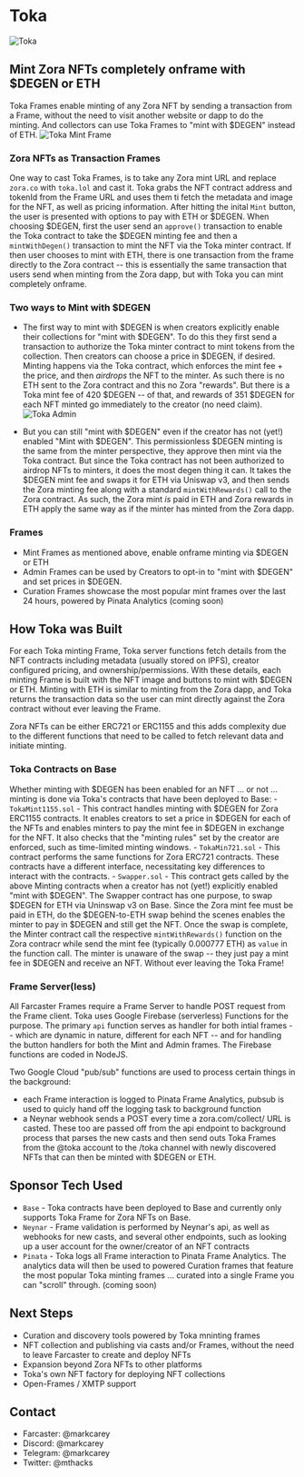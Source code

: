 # Toka
![Toka](https://toka.lol/images/toka64.png)

## Mint Zora NFTs completely onframe with $DEGEN or ETH
Toka Frames enable minting of any Zora NFT by sending a transaction from a Frame, without the need to visit another website or dapp to do the minting. And collectors can use Toka Frames to "mint with $DEGEN" instead of ETH.
![Toka Mint Frame](https://toka.lol/images/toka-mint-dog.jpg)

### Zora NFTs as Transaction Frames
One way to cast Toka Frames, is to take any Zora mint URL and replace `zora.co` with `toka.lol` and cast it. Toka grabs the NFT contract address and tokenId from the Frame URL and uses them ti fetch the metadata and image for the NFT, as well as pricing information. After hitting the inital `Mint` button, the user is presented with options to pay with ETH or $DEGEN. When choosing $DEGEN, first the user send an `approve()` transaction to enable the Toka contract to take the $DEGEN minting fee and then a `mintWithDegen()` transaction to mint the NFT via the Toka minter contract. If then user chooses to mint with ETH, there is one transaction from the frame directly to the Zora contract -- this is essentially the same transaction that users send when minting from the Zora dapp, but with Toka you can mint completely onframe.

### Two ways to Mint with $DEGEN
- The first way to mint with $DEGEN is when creators explicitly enable their collections for "mint with $DEGEN". To do this they first send a transaction to authorize the Toka minter contract to mint tokens from the collection. Then creators can choose a price in $DEGEN, if desired. Minting happens via the Toka contract, which enforces the mint fee + the price, and then _airdrops_ the NFT to the minter. As such there is no ETH sent to the Zora contract and this no Zora "rewards". But there is a Toka mint fee of 420 $DEGEN -- of that, and rewards of 351 $DEGEN for each NFT minted go immediately to the creator (no need claim).
![Toka Admin](https://toka.lol/images/enable-mwd.jpg)

- But you can still "mint with $DEGEN" even if the creator has not (yet!) enabled "Mint with $DEGEN". This permissionless $DEGEN minting is the same from the minter perspective, they approve then mint via the Toka contract. But since the Toka contract has not been authorized to airdrop NFTs to minters, it does the most degen thing it can. It takes the $DEGEN mint fee and swaps it for ETH via Uniswap v3, and then sends the Zora minting fee along with a standard `mintWithRewards()` call to the Zora contract. As such, the Zora mint _is_ paid in ETH and Zora rewards in ETH apply the same way as if the minter has minted from the Zora dapp.

### Frames
- Mint Frames as mentioned above, enable onframe minting via $DEGEN or ETH
- Admin Frames can be used by Creators to opt-in to "mint with $DEGEN" and set prices in $DEGEN.
- Curation Frames showcase the most popular mint frames over the last 24 hours, powered by Pinata Analytics (coming soon)

## How Toka was Built
For each Toka minting Frame, Toka server functions fetch details from the NFT contracts including metadata (usually stored on IPFS), creator configured pricing, and ownership/permissions. With these details, each minting Frame is built with the NFT image and buttons to mint with $DEGEN or ETH. Minting with ETH is similar to minting from the Zora dapp, and Toka returns the transaction data so the user can mint directly against the Zora contract without ever leaving the Frame.

Zora NFTs can be either ERC721 or ERC1155 and this adds complexity due to the different functions that need to be called to fetch relevant data and initiate minting.

### Toka Contracts on Base
Whether minting with $DEGEN has been enabled for an NFT ... or not ... minting is done via Toka's contracts that have been deployed to Base:
    - `TokaMint1155.sol` - This contract handles minting with $DEGEN for Zora ERC1155 contracts. It enables creators to set a price in $DEGEN for each of the NFTs and enables minters to pay the mint fee in $DEGEN in exchange for the NFT. It also checks that the "minting rules" set by the creator are enforced, such as time-limited minting windows.
    - `TokaMin721.sol` - This contract performs the same functions for Zora ERC721 contracts. These contracts have a different interface, necessitating key differences to interact with the contracts.
    - `Swapper.sol` - This contract gets called by the above Minting contracts when a creator has not (yet!) explicitly enabled "mint with $DEGEN". The Swapper contract has one purpose, to swap $DEGEN for ETH via Uninswap v3 on Base. Since the Zora mint fee must be paid in ETH, do the $DEGEN-to-ETH swap behind the scenes enables the minter to pay in $DEGEN and still get the NFT. Once the swap is complete, the Minter contract call the respective `mintWithRewards()` function on the Zora contracr while send the mint fee (typically 0.000777 ETH) as `value` in the function call. The minter is unaware of the swap -- they just pay a mint fee in $DEGEN and receive an NFT. Without ever leaving the Toka Frame!

### Frame Server(less)
All Farcaster Frames require a Frame Server to handle POST request from the Frame client. Toka uses Google Firebase (serverless) Functions for the purpose. The primary `api` function serves as  handler for both intial frames -- which are dynamic in nature, different for each NFT -- and for handling the button handlers for both the Mint and Admin frames. The Firebase functions are coded in NodeJS.

Two Google Cloud "pub/sub" functions are used to process certain things in the background:
- each Frame interaction is logged to Pinata Frame Analytics, pubsub is used to quicly hand off the logging task to background function
- a Neynar webhook sends a POST every time a zora.com/collect/ URL is casted. These too are passed off from the api endpoint to background process that parses the new casts and then send outs Toka Frames from the @toka account to the /toka channel with newly discovered NFTs that can then be minted with $DEGEN or ETH.

## Sponsor Tech Used
- `Base` - Toka contracts have been deployed to Base and currently only supports Toka Frame for Zora NFTs on Base. 
- `Neynar` - Frame validation is performed by Neynar's api, as well as webhooks for new casts, and several other endpoints, such as looking up a user account for the owner/creator of an NFT contracts
- `Pinata` - Toka logs all Frame interaction to Pinata Frame Analytics. The analytics data will then be used to powered Curation frames that feature the most popular Toka minting frames ... curated into a single Frame you can "scroll" through. (coming soon)

## Next Steps
- Curation and discovery tools powered by Toka mninting frames
- NFT collection and publishing via casts and/or Frames, without the need to leave Farcaster to create and deploy NFTs
- Expansion beyond Zora NFTs to other platforms
- Toka's own NFT factory for deploying NFT collections
- Open-Frames / XMTP support

## Contact
- Farcaster: @markcarey
- Discord: @markcarey
- Telegram: @markcarey
- Twitter: @mthacks




